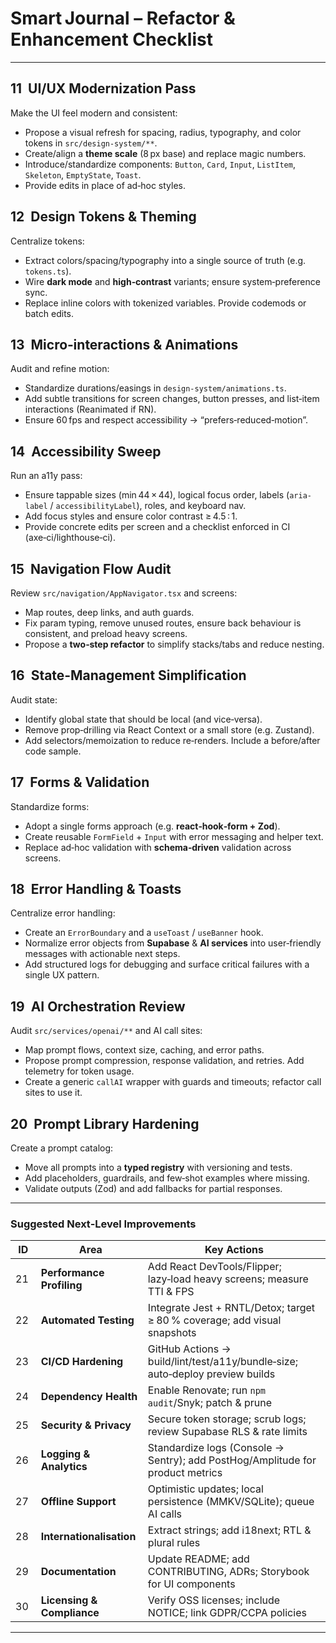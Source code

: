 # Smart Journal – Refactor & Enhancement Checklist

---

## 11  UI/UX Modernization Pass

Make the UI feel modern and consistent:

* Propose a visual refresh for spacing, radius, typography, and color tokens in `src/design-system/**`.
* Create/align a **theme scale** (8 px base) and replace magic numbers.
* Introduce/standardize components: `Button`, `Card`, `Input`, `ListItem`, `Skeleton`, `EmptyState`, `Toast`.
* Provide edits in place of ad‑hoc styles.

## 12  Design Tokens & Theming

Centralize tokens:

* Extract colors/spacing/typography into a single source of truth (e.g. `tokens.ts`).
* Wire **dark mode** and **high‑contrast** variants; ensure system‑preference sync.
* Replace inline colors with tokenized variables. Provide codemods or batch edits.

## 13  Micro‑interactions & Animations

Audit and refine motion:

* Standardize durations/easings in `design-system/animations.ts`.
* Add subtle transitions for screen changes, button presses, and list‑item interactions (Reanimated if RN).
* Ensure 60 fps and respect accessibility → “prefers‑reduced‑motion”.

## 14  Accessibility Sweep

Run an a11y pass:

* Ensure tappable sizes (min 44 × 44), logical focus order, labels (`aria-label` / `accessibilityLabel`), roles, and keyboard nav.
* Add focus styles and ensure color contrast ≥ 4.5 : 1.
* Provide concrete edits per screen and a checklist enforced in CI (axe‑ci/lighthouse‑ci).

## 15  Navigation Flow Audit

Review `src/navigation/AppNavigator.tsx` and screens:

* Map routes, deep links, and auth guards.
* Fix param typing, remove unused routes, ensure back behaviour is consistent, and preload heavy screens.
* Propose a **two‑step refactor** to simplify stacks/tabs and reduce nesting.

## 16  State‑Management Simplification

Audit state:

* Identify global state that should be local (and vice‑versa).
* Remove prop‑drilling via React Context or a small store (e.g. Zustand).
* Add selectors/memoization to reduce re‑renders. Include a before/after code sample.

## 17  Forms & Validation

Standardize forms:

* Adopt a single forms approach (e.g. **react‑hook‑form + Zod**).
* Create reusable `FormField` + `Input` with error messaging and helper text.
* Replace ad‑hoc validation with **schema‑driven** validation across screens.

## 18  Error Handling & Toasts

Centralize error handling:

* Create an `ErrorBoundary` and a `useToast` / `useBanner` hook.
* Normalize error objects from **Supabase** & **AI services** into user‑friendly messages with actionable next steps.
* Add structured logs for debugging and surface critical failures with a single UX pattern.

## 19  AI Orchestration Review

Audit `src/services/openai/**` and AI call sites:

* Map prompt flows, context size, caching, and error paths.
* Propose prompt compression, response validation, and retries. Add telemetry for token usage.
* Create a generic `callAI` wrapper with guards and timeouts; refactor call sites to use it.

## 20  Prompt Library Hardening

Create a prompt catalog:

* Move all prompts into a **typed registry** with versioning and tests.
* Add placeholders, guardrails, and few‑shot examples where missing.
* Validate outputs (Zod) and add fallbacks for partial responses.

---

### Suggested Next‑Level Improvements

|  ID  |  Area                      | Key Actions                                                                    |
| ---- | -------------------------- | ------------------------------------------------------------------------------ |
| 21   | **Performance Profiling**  | Add React DevTools/Flipper; lazy‑load heavy screens; measure TTI & FPS         |
| 22   | **Automated Testing**      | Integrate Jest + RNTL/Detox; target ≥ 80 % coverage; add visual snapshots      |
| 23   | **CI/CD Hardening**        | GitHub Actions → build/lint/test/a11y/bundle‑size; auto‑deploy preview builds  |
| 24   | **Dependency Health**      | Enable Renovate; run `npm audit`/Snyk; patch & prune                           |
| 25   | **Security & Privacy**     | Secure token storage; scrub logs; review Supabase RLS & rate limits            |
| 26   | **Logging & Analytics**    | Standardize logs (Console → Sentry); add PostHog/Amplitude for product metrics |
| 27   | **Offline Support**        | Optimistic updates; local persistence (MMKV/SQLite); queue AI calls            |
| 28   | **Internationalisation**   | Extract strings; add i18next; RTL & plural rules                               |
| 29   | **Documentation**          | Update README; add CONTRIBUTING, ADRs; Storybook for UI components             |
| 30   | **Licensing & Compliance** | Verify OSS licenses; include NOTICE; link GDPR/CCPA policies                   |

---
